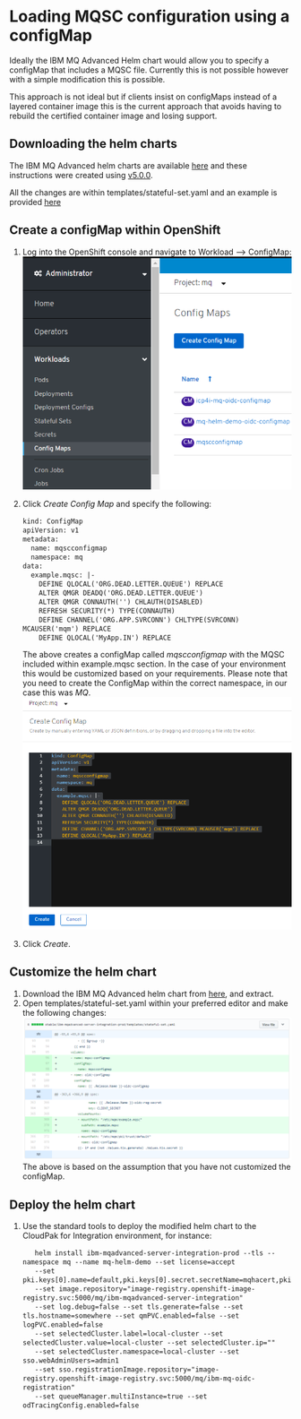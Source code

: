 # Loading MQSC configuration using a configMap

Ideally the IBM MQ Advanced Helm chart would allow you to specify a configMap that includes a MQSC file. 
Currently this is not possible however with a simple modification this is possible.      

This approach is not ideal but if clients insist on configMaps instead of a layered container image this is the current approach that avoids having to rebuild the certified container image and losing support.

## Downloading the helm charts
The IBM MQ Advanced helm charts are available [here](https://github.com/IBM/charts/blob/master/repo/entitled) and these instructions were created using [v5.0.0](https://github.com/IBM/charts/blob/master/repo/entitled/ibm-mqadvanced-server-integration-prod-5.0.0.tgz).     

All the changes are within templates/stateful-set.yaml and an example is provided [here](https://github.ibm.com/CALLUMJ/ibm-mqadvanced-server-integration-prod/commit/1aa41bb9c076cae270570c81d4c010d32565018b)

## Create a configMap within OpenShift 
1. Log into the OpenShift console and navigate to Workload --> ConfigMap:      
   ![Open ConfigMap](img/configMap/createConfigMap1.png)    

1. Click *Create Config Map* and specify the following:    
   ```
   kind: ConfigMap
   apiVersion: v1
   metadata:
     name: mqscconfigmap
     namespace: mq
   data:
     example.mqsc: |-
       DEFINE QLOCAL('ORG.DEAD.LETTER.QUEUE') REPLACE
       ALTER QMGR DEADQ('ORG.DEAD.LETTER.QUEUE')
       ALTER QMGR CONNAUTH('') CHLAUTH(DISABLED)
       REFRESH SECURITY(*) TYPE(CONNAUTH)
       DEFINE CHANNEL('ORG.APP.SVRCONN') CHLTYPE(SVRCONN) MCAUSER('mqm') REPLACE
       DEFINE QLOCAL('MyApp.IN') REPLACE
   ```
   The above creates a configMap called *mqscconfigmap* with the MQSC included within example.mqsc section. 
   In the case of your environment this would be customized based on your requirements. 
   Please note that you need to create the ConfigMap within the correct namespace, in our case this was *MQ*.      
   ![Create Config Map](img/configMap/createConfigMap2.png)     
1.  Click *Create*.

## Customize the helm chart
1. Download the IBM MQ Advanced helm chart from [here](https://github.com/IBM/charts/blob/master/repo/entitled), and extract.    
1. Open templates/stateful-set.yaml within your preferred editor and make the following changes:    
   ![Modification to the helm chart](img/configMap/changeHelmChart.png)     
   The above is based on the assumption that you have not customized the configMap.
   
   
## Deploy the helm chart
1. Use the standard tools to deploy the modified helm chart to the CloudPak for Integration environment, for instance:      
   ```
      helm install ibm-mqadvanced-server-integration-prod --tls --namespace mq --name mq-helm-demo --set license=accept 
      --set pki.keys[0].name=default,pki.keys[0].secret.secretName=mqhacert,pki.keys[0].secret.items[0]=tls.key,pki.keys[0].secret.items[1]=tls.crt 
      --set image.repository="image-registry.openshift-image-registry.svc:5000/mq/ibm-mqadvanced-server-integration" 
      --set log.debug=false --set tls.generate=false --set tls.hostname=somewhere --set qmPVC.enabled=false --set logPVC.enabled=false 
      --set selectedCluster.label=local-cluster --set selectedCluster.value=local-cluster --set selectedCluster.ip="" 
      --set selectedCluster.namespace=local-cluster --set sso.webAdminUsers=admin1 
      --set sso.registrationImage.repository="image-registry.openshift-image-registry.svc:5000/mq/ibm-mq-oidc-registration" 
      --set queueManager.multiInstance=true --set odTracingConfig.enabled=false
   ```
